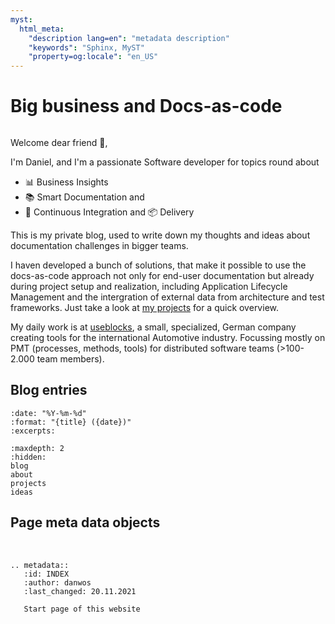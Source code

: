 ```yaml
---
myst:
  html_meta:
    "description lang=en": "metadata description"
    "keywords": "Sphinx, MyST"
    "property=og:locale": "en_US"
---
```

# Big business and Docs-as-code

```{title} Daniel Woste personal page
```


Welcome dear friend 👋,

I'm Daniel, and I'm a passionate Software developer for topics round about 
* 📊 Business Insights
* 📚 Smart Documentation and
* 🔨 Continuous Integration and 📦 Delivery 

This is my private blog, used to write down my thoughts and ideas about documentation challenges in bigger teams.

I haven developed a bunch of solutions, that make it possible to use the docs-as-code approach not only for end-user documentation but already during project setup and realization, including Application Lifecycle Management and the intergration of external data from architecture and test frameworks.
Just take a look at [my projects](projects-target) for a quick overview.

My daily work is at [useblocks](https://useblocks.com), a small, specialized, German company creating tools for the international
Automotive industry. Focussing mostly on PMT (processes, methods, tools) for distributed software teams (>100-2.000 team members).

## Blog entries

```{postlist}
:date: "%Y-%m-%d"
:format: "{title} ({date})"
:excerpts:
```

```{toctree}
:maxdepth: 2
:hidden:
blog
about
projects
ideas
```

## Page meta data objects
&nbsp;

```{eval-rst}
.. metadata::
   :id: INDEX
   :author: danwos
   :last_changed: 20.11.2021
   
   Start page of this website
   
```

&nbsp;